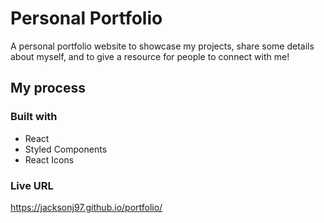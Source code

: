 # Personal Portfolio

A personal portfolio website to showcase my projects, share some details about myself, and to give a resource for people to connect with me!

## My process

### Built with

- React
- Styled Components
- React Icons

### Live URL

https://jacksonj97.github.io/portfolio/
